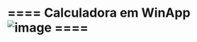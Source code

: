 # ==== Calculadora em WinApp ![image](https://github.com/RafaTavres/Calculadora.WinApp/assets/112666872/c6f969dc-9650-4526-b062-bd9fe31c42c3) ====
